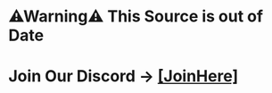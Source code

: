 # ⚠Warning⚠ This Source is out of Date

# Join Our Discord -> [[JoinHere]](https://discord.gg/8pbVDDamha)
